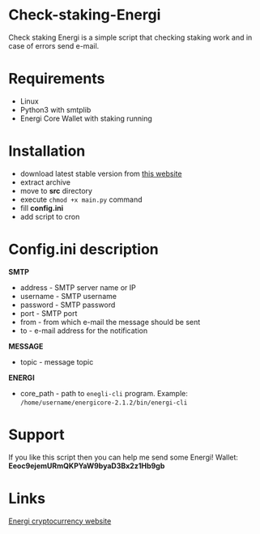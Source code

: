 # Check-staking-Energi

Check staking Energi is a simple script that checking staking work and in case of errors send e-mail.

# Requirements

- Linux
- Python3 with smtplib
- Energi Core Wallet with staking running

# Installation

- download latest stable version from [this website](https://github.com/DocBox12/Check-staking-Energi/releases)
- extract archive
- move to **src** directory
- execute `chmod +x main.py` command
- fill **config.ini**
- add script to cron

# Config.ini description

**SMTP**
- address - SMTP server name or IP
- username - SMTP username
- password - SMTP password
- port - SMTP port
- from - from which e-mail the message should be sent
- to - e-mail address for the notification

**MESSAGE**
- topic - message topic

**ENERGI**
- core_path - path to `enegli-cli` program. Example: `/home/username/energicore-2.1.2/bin/energi-cli`

# Support

If you like this script then you can help me send some Energi! Wallet: **Eeoc9ejemURmQKPYaW9byaD3Bx2z1Hb9gb**

# Links

[Energi cryptocurrency website](https://www.energi.world/)

